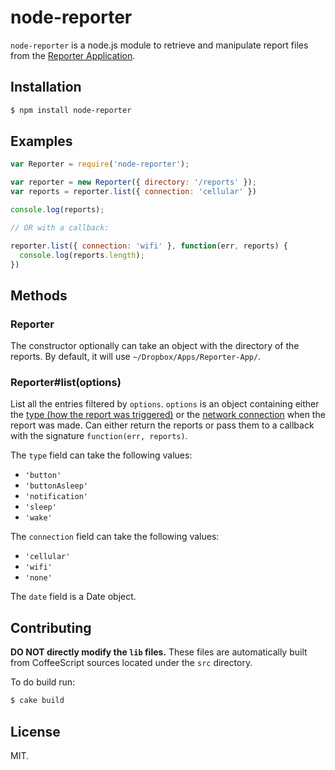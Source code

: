 # node-reporter

`node-reporter` is a node.js module to retrieve and manipulate report files from the [Reporter Application](http://www.reporter-app.com).

## Installation

```sh
$ npm install node-reporter
```
## Examples

```javascript
var Reporter = require('node-reporter');

var reporter = new Reporter({ directory: '/reports' });
var reports = reporter.list({ connection: 'cellular' })

console.log(reports);

// OR with a callback:

reporter.list({ connection: 'wifi' }, function(err, reports) {
  console.log(reports.length);
})
```

## Methods

### Reporter

The constructor optionally can take an object with the directory of the reports. By default, it will use `~/Dropbox/Apps/Reporter-App/`.

### Reporter#list(options)

List all the entries filtered by `options`. `options` is an object containing either the [type (how the report was triggered)](https://gist.github.com/dbreunig/9315705#reportimpetus) or the [network connection](https://gist.github.com/dbreunig/9315705#connection) when the report was made. Can either return the reports or pass them to a callback with the signature `function(err, reports)`.

The `type` field can take the following values:
* `'button'`
* `'buttonAsleep'`
* `'notification'`
* `'sleep'`
* `'wake'`

The `connection` field can take the following values:
* `'cellular'`
* `'wifi'`
* `'none'`

The `date` field is a Date object.

## Contributing

**DO NOT directly modify the `lib` files.** These files are automatically built from CoffeeScript sources located under the `src` directory.

To do build run:

```sh
$ cake build
```

## License
MIT.
